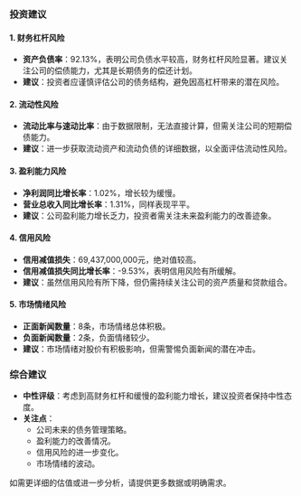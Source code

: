 ### 投资建议

#### 1. **财务杠杆风险**
- **资产负债率**：92.13%，表明公司负债水平较高，财务杠杆风险显著。建议关注公司的偿债能力，尤其是长期债务的偿还计划。
- **建议**：投资者应谨慎评估公司的债务结构，避免因高杠杆带来的潜在风险。

#### 2. **流动性风险**
- **流动比率与速动比率**：由于数据限制，无法直接计算，但需关注公司的短期偿债能力。
- **建议**：进一步获取流动资产和流动负债的详细数据，以全面评估流动性风险。

#### 3. **盈利能力风险**
- **净利润同比增长率**：1.02%，增长较为缓慢。
- **营业总收入同比增长率**：1.31%，同样表现平平。
- **建议**：公司盈利能力增长乏力，投资者需关注未来盈利能力的改善迹象。

#### 4. **信用风险**
- **信用减值损失**：69,437,000,000元，绝对值较高。
- **信用减值损失同比增长率**：-9.53%，表明信用风险有所缓解。
- **建议**：虽然信用风险有所下降，但仍需持续关注公司的资产质量和贷款组合。

#### 5. **市场情绪风险**
- **正面新闻数量**：8条，市场情绪总体积极。
- **负面新闻数量**：2条，负面情绪较少。
- **建议**：市场情绪对股价有积极影响，但需警惕负面新闻的潜在冲击。

### 综合建议
- **中性评级**：考虑到高财务杠杆和缓慢的盈利能力增长，建议投资者保持中性态度。
- **关注点**：
  - 公司未来的债务管理策略。
  - 盈利能力的改善情况。
  - 信用风险的进一步变化。
  - 市场情绪的波动。

如需更详细的估值或进一步分析，请提供更多数据或明确需求。